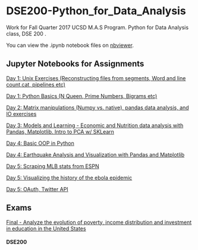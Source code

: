 # DSE200-Python_for_Data_Analysis

Work for Fall Quarter 2017 UCSD M.A.S Program. Python for Data Analysis class, DSE 200 .


You can view the .ipynb notebook files on [nbviewer](https://nbviewer.jupyter.org/github/ringhilterra/DSE200-Python_for_Data_Analysis/tree/master/).

## Jupyter Notebooks for Assignments
    
[Day 1: Unix Exercises (Reconstructing files from segments, Word and line count,cat, pipelines etc)](https://github.com/ringhilterra/DSE200-Python_for_Data_Analysis/blob/master/day_1_python_and_unix/5_unix_exercises.ipynb "Day 1: Unix Exercises (Reconstructing files from segments, Word and line count,cat, pipelines etc)")

[Day 1: Python Basics (N Queen, Prime Numbers, Bigrams etc)](https://github.com/ringhilterra/DSE200-Python_for_Data_Analysis/blob/master/day_1_python_and_unix/3_python_basics_excercises.ipynb "Day 1: Python Basics (N Queen, Prime Numbers, Bigrams etc)")

[Day 2: Matrix manipulations (Numpy vs. native), pandas data analysis, and IO exercises](https://github.com/ringhilterra/DSE200-Python_for_Data_Analysis/blob/master/day_2_github_io_numpy_pandas/10_exercises.ipynb "Day 2: Matrix manipulations (Numpy vs. native), pandas data analysis, and IO exercises ")

[Day 3: Models and Learning - Economic and Nutrition data analysis with Pandas, Matplotlib. Intro to PCA w/ SKLearn](https://github.com/ringhilterra/DSE200-Python_for_Data_Analysis/blob/master/day_3_models_and_learning/04_Excercises.ipynb "Day 3: Models and Learning - Economic and Nutrition data analysis with Pandas, Matplotlib. Intro to PCA w/ SKLearn")

[Day 4: Basic OOP in Python](https://github.com/ringhilterra/DSE200-Python_for_Data_Analysis/blob/master/day_4_OOP_and_matplotlib/OOP/04_Exercises.ipynb "Day 4: Basic OOP in Python")   

[Day 4: Earthquake Analysis and Visualization with Pandas and Matplotlib](https://github.com/ringhilterra/DSE200-Python_for_Data_Analysis/blob/master/day_4_OOP_and_matplotlib/matplotlib/03_Matplotlib%20OOP%20Exercise.ipynb "Day 4: Earthquake Analysis and Visualization with Pandas and Matplotlib") 

[Day 5: Scraping MLB stats from ESPN](https://github.com/ringhilterra/DSE200-Python_for_Data_Analysis/blob/master/day_5_mining_the_Social_web/exercises/Scraping_Exercise_1.ipynb "Day 5: Scraping MLB stats from ESPN")

[Day 5: Visualizing the history of the ebola epidemic](https://github.com/ringhilterra/DSE200-Python_for_Data_Analysis/blob/master/day_5_mining_the_Social_web/exercises/Scraping_Exercise_2.ipynb "Day 5: Visualizing the history of the ebola epidemic") 

[Day 5: OAuth, Twitter API](https://github.com/ringhilterra/DSE200-Python_for_Data_Analysis/blob/master/day_5_mining_the_Social_web/exercises/Scraping_Exercise_3.ipynb "Day 5: OAuth, Twitter API")

## Exams 

[Final - Analyze the evolution of poverty, income distribution and investment in education in the United States](https://github.com/ringhilterra/DSE200-Python_for_Data_Analysis/blob/master/final_exam_2017/Final%20exam%20DSE%20200.ipynb "Final - Analyze the evolution of poverty, income distribution and investment in education in the United States")

#### DSE200
